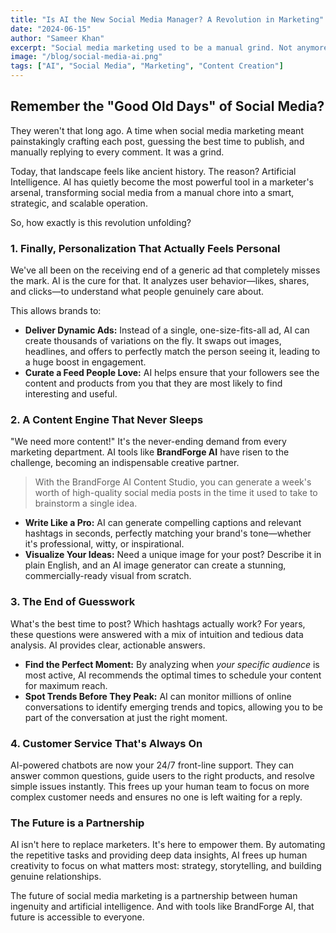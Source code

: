 ```yaml
---
title: "Is AI the New Social Media Manager? A Revolution in Marketing"
date: "2024-06-15"
author: "Sameer Khan"
excerpt: "Social media marketing used to be a manual grind. Not anymore. From hyper-personalized ads to content that practically writes itself, AI is changing the game. Here's what you need to know."
image: "/blog/social-media-ai.png"
tags: ["AI", "Social Media", "Marketing", "Content Creation"]
---
```


## Remember the "Good Old Days" of Social Media?

They weren't that long ago. A time when social media marketing meant painstakingly crafting each post, guessing the best time to publish, and manually replying to every comment. It was a grind.

Today, that landscape feels like ancient history. The reason? Artificial Intelligence. AI has quietly become the most powerful tool in a marketer's arsenal, transforming social media from a manual chore into a smart, strategic, and scalable operation.

So, how exactly is this revolution unfolding?

### 1. Finally, Personalization That Actually Feels Personal

We've all been on the receiving end of a generic ad that completely misses the mark. AI is the cure for that. It analyzes user behavior—likes, shares, and clicks—to understand what people genuinely care about.

This allows brands to:
- **Deliver Dynamic Ads:** Instead of a single, one-size-fits-all ad, AI can create thousands of variations on the fly. It swaps out images, headlines, and offers to perfectly match the person seeing it, leading to a huge boost in engagement.
- **Curate a Feed People Love:** AI helps ensure that your followers see the content and products from you that they are most likely to find interesting and useful.

### 2. A Content Engine That Never Sleeps

"We need more content!" It's the never-ending demand from every marketing department. AI tools like **BrandForge AI** have risen to the challenge, becoming an indispensable creative partner.

> With the BrandForge AI Content Studio, you can generate a week's worth of high-quality social media posts in the time it used to take to brainstorm a single idea.

- **Write Like a Pro:** AI can generate compelling captions and relevant hashtags in seconds, perfectly matching your brand's tone—whether it's professional, witty, or inspirational.
- **Visualize Your Ideas:** Need a unique image for your post? Describe it in plain English, and an AI image generator can create a stunning, commercially-ready visual from scratch.

### 3. The End of Guesswork

What's the best time to post? Which hashtags actually work? For years, these questions were answered with a mix of intuition and tedious data analysis. AI provides clear, actionable answers.

- **Find the Perfect Moment:** By analyzing when *your specific audience* is most active, AI recommends the optimal times to schedule your content for maximum reach.
- **Spot Trends Before They Peak:** AI can monitor millions of online conversations to identify emerging trends and topics, allowing you to be part of the conversation at just the right moment.

### 4. Customer Service That's Always On

AI-powered chatbots are now your 24/7 front-line support. They can answer common questions, guide users to the right products, and resolve simple issues instantly. This frees up your human team to focus on more complex customer needs and ensures no one is left waiting for a reply.

### The Future is a Partnership

AI isn't here to replace marketers. It's here to empower them. By automating the repetitive tasks and providing deep data insights, AI frees up human creativity to focus on what matters most: strategy, storytelling, and building genuine relationships.

The future of social media marketing is a partnership between human ingenuity and artificial intelligence. And with tools like BrandForge AI, that future is accessible to everyone.